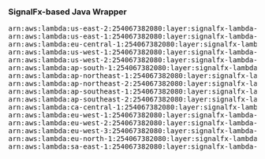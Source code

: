 <h3>SignalFx-based Java Wrapper</h3>  

<pre>
arn:aws:lambda:us-east-2:254067382080:layer:signalfx-lambda-java-wrapper:6
arn:aws:lambda:us-east-1:254067382080:layer:signalfx-lambda-java-wrapper:5
arn:aws:lambda:eu-central-1:254067382080:layer:signalfx-lambda-java-wrapper:5
arn:aws:lambda:us-west-1:254067382080:layer:signalfx-lambda-java-wrapper:5
arn:aws:lambda:us-west-2:254067382080:layer:signalfx-lambda-java-wrapper:5
arn:aws:lambda:ap-south-1:254067382080:layer:signalfx-lambda-java-wrapper:5
arn:aws:lambda:ap-northeast-1:254067382080:layer:signalfx-lambda-java-wrapper:5
arn:aws:lambda:ap-northeast-2:254067382080:layer:signalfx-lambda-java-wrapper:5
arn:aws:lambda:ap-southeast-1:254067382080:layer:signalfx-lambda-java-wrapper:5
arn:aws:lambda:ap-southeast-2:254067382080:layer:signalfx-lambda-java-wrapper:5
arn:aws:lambda:ca-central-1:254067382080:layer:signalfx-lambda-java-wrapper:5
arn:aws:lambda:eu-west-1:254067382080:layer:signalfx-lambda-java-wrapper:5
arn:aws:lambda:eu-west-2:254067382080:layer:signalfx-lambda-java-wrapper:5
arn:aws:lambda:eu-west-3:254067382080:layer:signalfx-lambda-java-wrapper:5
arn:aws:lambda:eu-north-1:254067382080:layer:signalfx-lambda-java-wrapper:5
arn:aws:lambda:sa-east-1:254067382080:layer:signalfx-lambda-java-wrapper:5
</pre>
